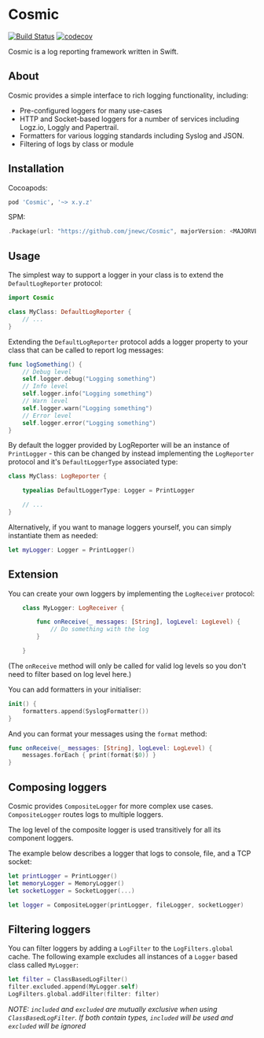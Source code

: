 # Cosmic

[![Build Status](https://travis-ci.org/jnewc/Cosmic.svg?branch=master)](https://travis-ci.org/jnewc/Cosmic)	 [![codecov](https://codecov.io/gh/jnewc/Cosmic/branch/master/graph/badge.svg)](https://codecov.io/gh/jnewc/Cosmic)


Cosmic is a log reporting framework written in Swift.

## About

Cosmic provides a simple interface to rich logging functionality, including:

+ Pre-configured loggers for many use-cases
+ HTTP and Socket-based loggers for a number of services including Logz.io, Loggly and Papertrail.
+ Formatters for various logging standards including Syslog and JSON.
+ Filtering of logs by class or module

## Installation

Cocoapods:

```bash
pod 'Cosmic', '~> x.y.z'
```

SPM:

```swift
.Package(url: "https://github.com/jnewc/Cosmic", majorVersion: <MAJORVERSION>)
```

## Usage

The simplest way to support a logger in your class is to extend the `DefaultLogReporter` protocol:

```swift
import Cosmic

class MyClass: DefaultLogReporter {
	// ...
}
```

Extending the `DefaultLogReporter` protocol adds a logger property to your class that can be called to report log messages:

```swift
func logSomething() {
	// Debug level
	self.logger.debug("Logging something")
	// Info level
	self.logger.info("Logging something")
	// Warn level
	self.logger.warn("Logging something")
	// Error level
	self.logger.error("Logging something")
}
```

By default the logger provided by LogReporter will be an instance of `PrintLogger` - this can be changed by instead implementing the `LogReporter` protocol and it's `DefaultLoggerType` associated type:

```swift
class MyClass: LogReporter {

	typealias DefaultLoggerType: Logger = PrintLogger

	// ...
}
```

Alternatively, if you want to manage loggers yourself, you can simply instantiate them as needed:

```swift
let myLogger: Logger = PrintLogger()
```

## Extension

You can create your own loggers by implementing the `LogReceiver` protocol:

```swift
	class MyLogger: LogReceiver {

		func onReceive(_ messages: [String], logLevel: LogLevel) {
			// Do something with the log
		}

	}
```

(The `onReceive` method will only be called for valid log levels so you don't need to filter based on log level here.)

You can add formatters in your initialiser:

```swift
init() {
	formatters.append(SyslogFormatter())
}
```

And you can format your messages using the `format` method:

```swift
func onReceive(_ messages: [String], logLevel: LogLevel) {
	messages.forEach { print(format($0)) }
}
```

## Composing loggers

Cosmic provides `CompositeLogger` for more complex use cases. `CompositeLogger` routes logs to multiple loggers.

The log level of the composite logger is used transitively for all its component loggers.

The example below describes a logger that logs to console, file, and a TCP socket:

```swift
let printLogger = PrintLogger()
let memoryLogger = MemoryLogger()
let socketLogger = SocketLogger(...)

let logger = CompositeLogger(printLogger, fileLogger, socketLogger)
```

## Filtering loggers

You can filter loggers by adding a `LogFilter` to the `LogFilters.global` cache. The following example excludes all instances of a `Logger` based class called `MyLogger`:

```swift
let filter = ClassBasedLogFilter()
filter.excluded.append(MyLogger.self)
LogFilters.global.addFilter(filter: filter)
```

*NOTE: `included` and `excluded` are mutually exclusive when using `ClassBasedLogFilter`. If both contain types, `included` will be used
and `excluded` will be ignored*
